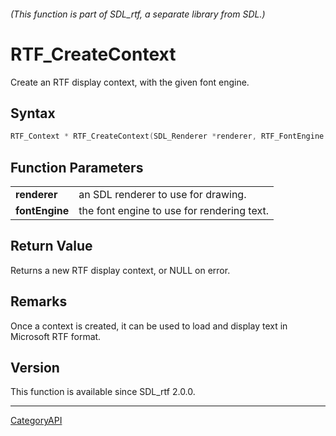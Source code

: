 ###### (This function is part of SDL_rtf, a separate library from SDL.)
# RTF_CreateContext

Create an RTF display context, with the given font engine.

## Syntax

```c
RTF_Context * RTF_CreateContext(SDL_Renderer *renderer, RTF_FontEngine *fontEngine);

```

## Function Parameters

|                    |                                            |
| ------------------ | ------------------------------------------ |
| **renderer**       | an SDL renderer to use for drawing.        |
| **fontEngine**     | the font engine to use for rendering text. |

## Return Value

Returns a new RTF display context, or NULL on error.

## Remarks

Once a context is created, it can be used to load and display text in
Microsoft RTF format.

## Version

This function is available since SDL_rtf 2.0.0.

----
[CategoryAPI](CategoryAPI)


